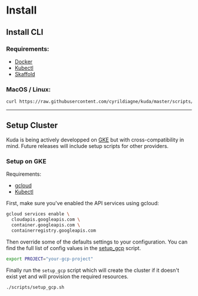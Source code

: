 # Install

## Install CLI

### Requirements:

- [Docker](https://docs.docker.com/install)
- [Kubectl](https://kubernetes.io/docs/tasks/tools/install-kubectl/)
- [Skaffold](https://skaffold.dev)

### MacOS / Linux:

```bash
curl https://raw.githubusercontent.com/cyrildiagne/kuda/master/scripts/get-kuda-cli.sh -sSfL | sh
```

---

## Setup Cluster

Kuda is being actively developped on [GKE](https://cloud.google.com/kubernetes-engine/)
but with cross-compatibility in mind.
Future releases will include setup scripts for other providers.

### Setup on GKE

Requirements:

- [gcloud](#)
- [Kubectl](#)

First, make sure you've enabled the API services using gcloud:

```bash
gcloud services enable \
  cloudapis.googleapis.com \
  container.googleapis.com \
  containerregistry.googleapis.com
```

Then override some of the defaults settings to your configuration.
You can find the full list of config values in the [setup_gcp](/scripts/setup_gcp.sh) script.

```bash
export PROJECT="your-gcp-project"
```

Finally run the `setup_gcp` script which will create the cluster
if it doesn't exist yet and will provision the required resources.

```bash
./scripts/setup_gcp.sh
```
